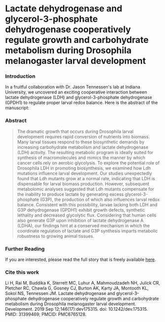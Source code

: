 # Lactate dehydrogenase and glycerol-3-phosphate dehydrogenase cooperatively regulate growth and carbohydrate metabolism during Drosophila melanogaster larval development


<!--more-->

### Introduction

In a fruitful collaboration with Dr. Jason Tennessen's lab at Indiana University, we uncovered an exciting cooperative 
interaction between lactate dehydrogenase (LDH) and glycerol-3-phosphate dehydrogenase (GPDH1) to regulate proper 
larval redox balance. Here is the abstract of the manuscript:

### Abstract

> The dramatic growth that occurs during Drosophila larval development requires rapid conversion of nutrients into biomass. Many larval tissues respond to these biosynthetic demands by increasing carbohydrate metabolism and lactate dehydrogenase (LDH) activity. The resulting metabolic program is ideally suited for synthesis of macromolecules and mimics the manner by which cancer cells rely on aerobic glycolysis. To explore the potential role of Drosophila LDH in promoting biosynthesis, we examined how Ldh mutations influence larval development. Our studies unexpectedly found that Ldh mutants grow at a normal rate, indicating that LDH is dispensable for larval biomass production. However, subsequent metabolomic analyses suggested that Ldh mutants compensate for the inability to produce lactate by generating excess glycerol-3-phosphate (G3P), the production of which also influences larval redox balance. Consistent with this possibility, larvae lacking both LDH and G3P dehydrogenase (GPDH1) exhibit growth defects, synthetic lethality and decreased glycolytic flux. Considering that human cells also generate G3P upon inhibition of lactate dehydrogenase A (LDHA), our findings hint at a conserved mechanism in which the coordinate regulation of lactate and G3P synthesis imparts metabolic robustness to growing animal tissues.

### Further Reading

If you are interested, please read the full story that is freely available [here](https://journals.biologists.com/dev/article/146/17/dev175315/222977/Lactate-dehydrogenase-and-glycerol-3-phosphate).

### Cite this work

Li H, Rai M, Buddika K, Sterrett MC, Luhur A, Mahmoudzadeh NH, Julick CR, Pletcher RC, Chawla G, Gosney CJ, Burton AK, Karty JA, Montooth KL, Sokol NS, Tennessen JM. Lactate dehydrogenase and glycerol-3-phosphate dehydrogenase cooperatively regulate growth and carbohydrate metabolism during Drosophila melanogaster larval development. Development. 2019 Sep 12;146(17):dev175315. doi: 10.1242/dev.175315. PMID: 31399469; PMCID: PMC6765128.
